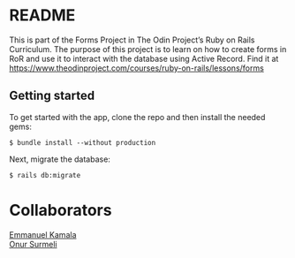 # README

This is part of the Forms Project in The Odin Project’s Ruby on Rails Curriculum. The purpose of this project is to learn on how to create forms in RoR and use it to interact with the database using Active Record. Find it at https://www.theodinproject.com/courses/ruby-on-rails/lessons/forms

## Getting started

To get started with the app, clone the repo and then install the needed gems:

```
$ bundle install --without production
```

Next, migrate the database:

```
$ rails db:migrate
```
# Collaborators

<a href="https://github.com/emmanuelkamala">Emmanuel Kamala</a><br>
<a href="https://github.com/Zibilyonik">Onur Surmeli</a>
